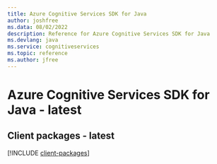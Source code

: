 ```yaml
---
title: Azure Cognitive Services SDK for Java
author: joshfree
ms.data: 08/02/2022
description: Reference for Azure Cognitive Services SDK for Java
ms.devlang: java
ms.service: cognitiveservices
ms.topic: reference
ms.author: jfree
---
```

# Azure Cognitive Services SDK for Java - latest

## Client packages - latest
[!INCLUDE [client-packages](cognitive-services-client-index.md)]